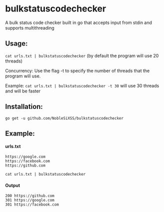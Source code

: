 # bulkstatuscodechecker
A bulk status code checker built in go that accepts input from stdin and supports multithreading

## Usage:
`cat urls.txt | bulkstatuscodechecker`
(by default the program will use 20 threads)

  Concurrency:
  Use the flag -t to specify the number of threads that the program will use.
  
  Example: `cat urls.txt | bulkstatuscodechecker -t 30` will use 30 threads and will be faster

## Installation: 
`go get -u github.com/NobleSiXSS/bulkstatuscodechecker`

## Example:

#### urls.txt
```
https://google.com
https://facebook.com
https://github.com
```
`cat urls.txt | bulkstatuscodechecker`

#### Output
```
200 https://github.com
301 https://google.com
301 https://facebook.com
```
